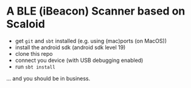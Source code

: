 # A BLE (iBeacon) Scanner based on Scaloid

* get `git` and `sbt` installed (e.g. using (mac)ports (on MacOS))
* install the android sdk (android sdk level 19)
* clone this repo
* connect you device (with USB debugging enabled)
* run `sbt install`

... and you should be in business.
